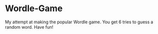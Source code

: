 # Wordle-Game
My attempt at making the popular Wordle game. You get 6 tries to guess a random word. Have fun!
